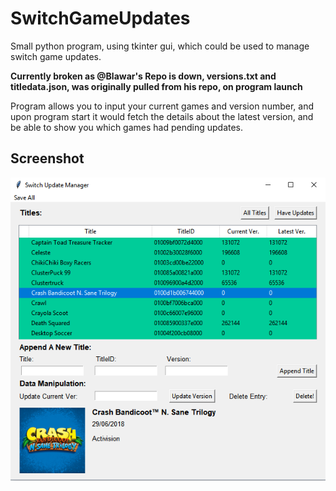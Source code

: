 # SwitchGameUpdates
Small python program, using tkinter gui, which could be used to manage switch game updates.

**Currently broken as @Blawar's Repo is down, versions.txt and titledata.json, was originally pulled from his repo, on program launch**

Program allows you to input your current games and version number, and upon program start it would fetch the details about the latest version, and be able to show you which games had pending updates.

## Screenshot
![Screenshot](/Screenshot.png)
